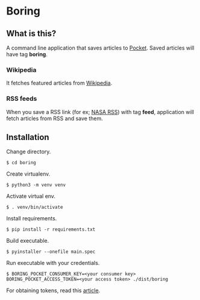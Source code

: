 # Boring

## What is this?

A command line application that saves articles to [Pocket](https://getpocket.com). Saved articles will have tag **boring**.

### Wikipedia

It fetches featured articles from [Wikipedia](https://www.wikipedia.org/).

### RSS feeds

When you save a RSS link (for ex; [NASA RSS](https://www.nasa.gov/rss/dyn/breaking_news.rss)) with tag **feed**, application will fetch articles from RSS and save them.

## Installation

Change directory.

`$ cd boring`

Create virtualenv.

`$ python3 -m venv venv`

Activate virtual env.

`$ . venv/bin/activate`

Install requirements.

`$ pip install -r requirements.txt`

Build executable.

`$ pyinstaller --onefile main.spec`

Run executable with your credentials.

`$ BORING_POCKET_CONSUMER_KEY=<your consumer key> BORING_POCKET_ACCESS_TOKEN=<your access token> ./dist/boring`

For obtaining tokens, read this [article](http://www.jamesfmackenzie.com/getting-started-with-the-pocket-developer-api/).
